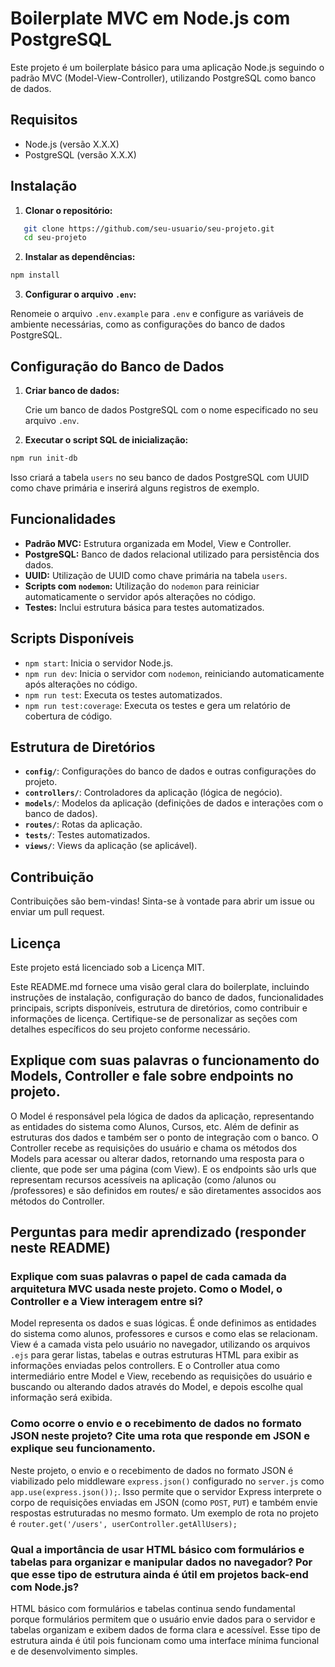 # Boilerplate MVC em Node.js com PostgreSQL

Este projeto é um boilerplate básico para uma aplicação Node.js seguindo o padrão MVC (Model-View-Controller), utilizando PostgreSQL como banco de dados.

## Requisitos

- Node.js (versão X.X.X)
- PostgreSQL (versão X.X.X)

## Instalação

1. **Clonar o repositório:**

```bash
   git clone https://github.com/seu-usuario/seu-projeto.git
   cd seu-projeto
```

2. **Instalar as dependências:**
    
```bash
npm install
```
    
3. **Configurar o arquivo `.env`:**
    
Renomeie o arquivo `.env.example` para `.env` e configure as variáveis de ambiente necessárias, como as configurações do banco de dados PostgreSQL.
    

Configuração do Banco de Dados
------------------------------

1. **Criar banco de dados:**
    
    Crie um banco de dados PostgreSQL com o nome especificado no seu arquivo `.env`.
    
2. **Executar o script SQL de inicialização:**
    
```bash
npm run init-db
```
    
Isso criará a tabela `users` no seu banco de dados PostgreSQL com UUID como chave primária e inserirá alguns registros de exemplo.
    

Funcionalidades
---------------

* **Padrão MVC:** Estrutura organizada em Model, View e Controller.
* **PostgreSQL:** Banco de dados relacional utilizado para persistência dos dados.
* **UUID:** Utilização de UUID como chave primária na tabela `users`.
* **Scripts com `nodemon`:** Utilização do `nodemon` para reiniciar automaticamente o servidor após alterações no código.
* **Testes:** Inclui estrutura básica para testes automatizados.

Scripts Disponíveis
-------------------

* `npm start`: Inicia o servidor Node.js.
* `npm run dev`: Inicia o servidor com `nodemon`, reiniciando automaticamente após alterações no código.
* `npm run test`: Executa os testes automatizados.
* `npm run test:coverage`: Executa os testes e gera um relatório de cobertura de código.

Estrutura de Diretórios
-----------------------

* **`config/`**: Configurações do banco de dados e outras configurações do projeto.
* **`controllers/`**: Controladores da aplicação (lógica de negócio).
* **`models/`**: Modelos da aplicação (definições de dados e interações com o banco de dados).
* **`routes/`**: Rotas da aplicação.
* **`tests/`**: Testes automatizados.
* **`views/`**: Views da aplicação (se aplicável).

Contribuição
------------

Contribuições são bem-vindas! Sinta-se à vontade para abrir um issue ou enviar um pull request.

Licença
-------

Este projeto está licenciado sob a Licença MIT.

Este README.md fornece uma visão geral clara do boilerplate, incluindo instruções de instalação, configuração do banco de dados, funcionalidades principais, scripts disponíveis, estrutura de diretórios, como contribuir e informações de licença. Certifique-se de personalizar as seções com detalhes específicos do seu projeto conforme necessário.

## Explique com suas palavras o funcionamento do Models, Controller e fale sobre endpoints no projeto.

O Model é responsável pela lógica de dados da aplicação, representando as entidades do sistema como Alunos, Cursos, etc. Além de definir as estruturas dos dados e também ser o ponto de integração com o banco. O Controller recebe as requisições do usuário e chama os métodos dos Models para acessar ou alterar dados, retornando uma resposta para o cliente, que pode ser uma página (com View). E os endpoints são urls que representam recursos acessíveis na aplicação (como /alunos ou /professores) e são definidos em routes/ e são diretamentes associdos aos métodos do Controller.

## Perguntas para medir aprendizado (responder neste README)

### Explique com suas palavras o papel de cada camada da arquitetura MVC usada neste projeto. Como o Model, o Controller e a View interagem entre si?

Model representa os dados e suas lógicas. É onde definimos as entidades do sistema como alunos, professores e cursos e como elas se relacionam. View é a camada vista pelo usuário no navegador, utilizando os arquivos `.ejs` para gerar listas, tabelas e outras estruturas HTML para exibir as informações enviadas pelos controllers. E o Controller atua como intermediário entre Model e View, recebendo as requisições do usuário e buscando ou alterando dados através do Model, e depois escolhe qual informação será exibida.


### Como ocorre o envio e o recebimento de dados no formato JSON neste projeto? Cite uma rota que responde em JSON e explique seu funcionamento.

Neste projeto, o envio e o recebimento de dados no formato JSON é viabilizado pelo middleware `express.json()` configurado no `server.js` como `app.use(express.json());`. Isso permite que o servidor Express interprete o corpo de requisições enviadas em JSON (como `POST`, `PUT`) e também envie respostas estruturadas no mesmo formato. Um exemplo de rota no projeto é `router.get('/users', userController.getAllUsers);`


### Qual a importância de usar HTML básico com formulários e tabelas para organizar e manipular dados no navegador? Por que esse tipo de estrutura ainda é útil em projetos back-end com Node.js?

HTML básico com formulários e tabelas continua sendo fundamental porque formulários permitem que o usuário envie dados para o servidor e tabelas organizam e exibem dados de forma clara e acessível. Esse tipo de estrutura ainda é útil pois funcionam como uma interface mínima funcional e de desenvolvimento simples. 

